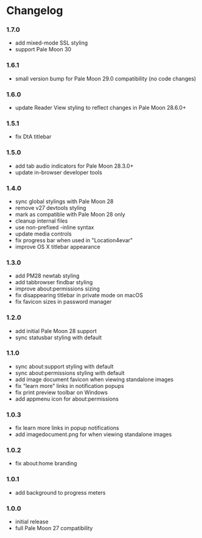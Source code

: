 # Changelog

### 1.7.0
- add mixed-mode SSL styling
- support Pale Moon 30

### 1.6.1
- small version bump for Pale Moon 29.0 compatibility (no code changes)

### 1.6.0
- update Reader View styling to reflect changes in Pale Moon 28.6.0+

### 1.5.1
- fix DtA titlebar

### 1.5.0
- add tab audio indicators for Pale Moon 28.3.0+
- update in-browser developer tools

### 1.4.0
- sync global stylings with Pale Moon 28
- remove v27 devtools styling
- mark as compatible with Pale Moon 28 only
- cleanup internal files
- use non-prefixed -inline syntax
- update media controls
- fix progress bar when used in "Location4evar"
- improve OS X titlebar appearance

### 1.3.0
- add PM28 newtab styling
- add tabbrowser findbar styling
- improve about:permissions sizing
- fix disappearing titlebar in private mode on macOS
- fix favicon sizes in password manager

### 1.2.0
- add initial Pale Moon 28 support
- sync statusbar styling with default

### 1.1.0
- sync about:support styling with default
- sync about:permissions styling with default
- add image document favicon when viewing standalone images
- fix "learn more" links in notification popups
- fix print preview toolbar on Windows
- add appmenu icon for about:permissions

### 1.0.3
- fix learn more links in popup notifications
- add imagedocument.png for when viewing standalone images

### 1.0.2
- fix about:home branding

### 1.0.1
- add background to progress meters

### 1.0.0
- initial release
- full Pale Moon 27 compatibility
